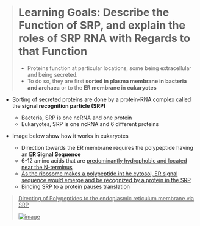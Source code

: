 > # Learning Goals: Describe the Function of SRP, and explain the roles of SRP RNA with Regards to that Function
> - Proteins function at particular locations, some being extracellular and being secreted.
> - To do so, they are first **sorted in plasma membrane in bacteria and archaea** or to the **ER membrane in eukaryotes**
- Sorting of secreted proteins are done by a protein-RNA complex called the **signal recognition particle (SRP)**
  - Bacteria, SRP is one ncRNA and one protein
  - Eukaryotes, SRP is one ncRNA and 6 different proteins

- Image below show how it works in eukaryotes
  - Direction towards the ER membrane requires the polypeptide having an **ER Signal Sequence**
  - 6-12 amino acids that are <u>predominantly hydrophobic and located near the N-terminus<u>
  - As the ribosome makes a polypeptide int he cytosol, ER signal sequence would emerge and be recognized by a protein in the SRP
  - Binding SRP to a protein pauses translation

> Directing of Polypeptides to the endoplasmic reticulum membrane via SRP
>
> ![image](https://github.com/MCBasterSheet/MCBasterSheet/assets/157453648/abf5925a-8895-446e-a284-af4a2df76eb6)
